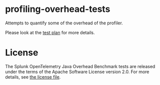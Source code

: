 # profiling-overhead-tests

Attempts to quantify some of the overhead of the profiler.

Please look at the [test plan](test-plan.md) for more details.

# License

The Splunk OpenTelemetry Java Overhead Benchmark tests are released under the terms of the Apache Software License
version 2.0. For more details, see [the license file](./LICENSE).
